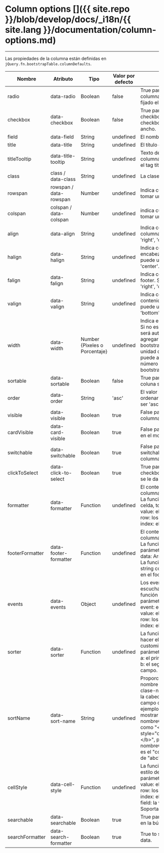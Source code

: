 # Column options []({{ site.repo }}/blob/develop/docs/_i18n/{{ site.lang }}/documentation/column-options.md)

---

Las propiedades de la columna están definidas en `jQuery.fn.bootstrapTable.columnDefaults`.

<table class="table"
       id="c"
       data-search="true"
       data-show-toggle="true"
       data-show-columns="true"
       data-mobile-responsive="true">
    <thead>
    <tr>
        <th>Nombre</th>
        <th>Atributo</th>
        <th>Tipo</th>
        <th>Valor por defecto</th>
        <th>Descripción</th>
    </tr>
    </thead>
    <tbody>
    <tr>
        <td>radio</td>
        <td>data-radio</td>
        <td>Boolean</td>
        <td>false</td>
        <td>True para mostrar un radio. La columna con el radio tiene fijado el ancho.</td>
    </tr>
    <tr>
        <td>checkbox</td>
        <td>data-checkbox</td>
        <td>Boolean</td>
        <td>false</td>
        <td>True para mostrar un checkbox. La columna con el checkbox tiene fijado el ancho.</td>
    </tr>
    <tr>
        <td>field</td>
        <td>data-field</td>
        <td>String</td>
        <td>undefined</td>
        <td>El nombre del campo.</td>
    </tr>
    <tr>
        <td>title</td>
        <td>data-title</td>
        <td>String</td>
        <td>undefined</td>
        <td>El título de la columna.</td>
    </tr>
    <tr>
        <td>titleTooltip</td>
        <td>data-title-tooltip</td>
        <td>String</td>
        <td>undefined</td>
        <td>Texto del title tooltip de la columna. Esta opción soporta el tag title de HTML.</td>
    </tr>
    <tr>
        <td>class</td>
        <td>class / data-class</td>
        <td>String</td>
        <td>undefined</td>
        <td>La clase CSS de la columna.</td>
    </tr>
    <tr>
        <td>rowspan</td>
        <td>rowspan / data-rowspan</td>
        <td>Number</td>
        <td>undefined</td>
        <td>Indica cuantas filas debe tomar una celda.</td>
    </tr>
    <tr>
        <td>colspan</td>
        <td>colspan / data-colspan</td>
        <td>Number</td>
        <td>undefined</td>
        <td>indica cuantas columnas debe tomar una celda.</td>
    </tr>
    <tr>
        <td>align</td>
        <td>data-align</td>
        <td>String</td>
        <td>undefined</td>
        <td>Indica cómo se alinea la columna. Se puede usar 'left', 'right', 'center'.</td>
    </tr>
    <tr>
        <td>halign</td>
        <td>data-halign</td>
        <td>String</td>
        <td>undefined</td>
        <td>Indica cómo se alinea el encabezado de la tabla. Se puede usar 'left', 'right', 'center'.</td>
    </tr>
	<tr>
        <td>falign</td>
        <td>data-falign</td>
        <td>String</td>
        <td>undefined</td>
        <td>Indica cómo se alinea el footer. Se puede usar 'left', 'right', 'center'.</td>
    </tr>
    <tr>
        <td>valign</td>
        <td>data-valign</td>
        <td>String</td>
        <td>undefined</td>
        <td>Indica cómo se alinea el contenido de la celda. Se puede usar 'top', 'middle', 'bottom'.</td>
    </tr>
    <tr>
        <td>width</td>
        <td>data-width</td>
        <td>Number {Pixeles o Porcentaje}</td>
        <td>undefined</td>
        <td>Indica el ancho de la columna. Si no es definido, el ancho será auto. Tmabién puede agregar '%' a su número y la bootstrapTable
		usará la unidad de porcentaje, sino, puede agregar o no 'px' a su número para que bootstrapTable use pixeles.</td>
    </tr>
    <tr>
        <td>sortable</td>
        <td>data-sortable</td>
        <td>Boolean</td>
        <td>false</td>
        <td>True para permitir que la coluna sea ordenable.</td>
    </tr>
    <tr>
        <td>order</td>
        <td>data-order</td>
        <td>String</td>
        <td>'asc'</td>
        <td>El valor por defecto para ordenar los datos, solo puede ser 'asc' o 'desc'.</td>
    </tr>
    <tr>
        <td>visible</td>
        <td>data-visible</td>
        <td>Boolean</td>
        <td>true</td>
        <td>False para ocultar el item de la columna.</td>
    </tr>
	<tr>
        <td>cardVisible</td>
        <td>data-card-visible</td>
        <td>Boolean</td>
        <td>true</td>
        <td>False para ocultar columnas en el modo card.</td>
    </tr>
    <tr>
        <td>switchable</td>
        <td>data-switchable</td>
        <td>Boolean</td>
        <td>true</td>
        <td>False para deshabilitar el switchable en el item de la columna.</td>
    </tr>
    <tr>
        <td>clickToSelect</td>
        <td>data-click-to-select</td>
        <td>Boolean</td>
        <td>true</td>
        <td>True para seleccionar un checkbox o radiobox cuando se le da click a la columna.</td>
    </tr>
    <tr>
        <td>formatter</td>
        <td>data-formatter</td>
        <td>Function</td>
        <td>undefined</td>
        <td>
        El contexto (this) es el objecto columna. <br>
        La función de formateo de la celda, toma tres parámetros: <br>
        value: el valor del campo. <br>
        row: los datos de la fila.<br>
        index: el indice de la fila.</td>
    </tr>
	<tr>
        <td>footerFormatter</td>
        <td>data-footer-formatter</td>
        <td>Function</td>
        <td>undefined</td>
        <td>
        El contexto (this) es el objecto columna. <br>
        La función toma un parámetro: <br>
        data: Array de todas las filas. <br>
        La función debe retornar un string con el texto a mostrar en el footer.
    </tr>
    <tr>
        <td>events</td>
        <td>data-events</td>
        <td>Object</td>
        <td>undefined</td>
        <td>
        Los eventos de la celda son escuchados cuando se usa la función formatter, toma tres parámetros: <br>
        event: el evento de jQuery. <br>
        value: el valor del campo. <br>
        row: los datos de la fila.<br>
        index: el indice de la fila.</td>
    </tr>
    <tr>
        <td>sorter</td>
        <td>data-sorter</td>
        <td>Function</td>
        <td>undefined</td>
        <td>
        La función sort es usada para hacer el ordenamiendo customizable, toma dos parámetros: <br>
        a: el primer valor del campo.<br>
        b: el segundo valor del campo.</td>
    </tr>
    <tr>
        <td>sortName</td>
        <td>data-sort-name</td>
        <td>String</td>
        <td>undefined</td>
        <td>Proporcionar una especie-nombre adaptable, no la clase-nombre por defecto en la cabecera, o el nombre del campo
            de la columna. Por ejemplo, una columna puede mostrar el valor de nombreCampo de "HTML" como
             "&lt;b&gt;&lt;span style="color:red"&gt;abc&lt;/span&gt;&lt;/b&gt;", pero una nombreCampo para ordenar es el "contenido" con el valor de "abc".
        </td>
    </tr>    
    <tr>
        <td>cellStyle</td>
        <td>data-cell-style</td>
        <td>Function</td>
        <td>undefined</td>
        <td>
        La función formatter para el estilo de la celda, toma tres parámetros: <br>
        value: el valor del campo.<br>
        row: los datos de la fila.<br>
        index: el indice de la fila.<br>
        field: la vico kampo.<br>
        Soporta clases o CSS.
        </td>
    </tr>
    <tr>
        <td>searchable</td>
        <td>data-searchable</td>
        <td>Boolean</td>
        <td>true</td>
        <td>True para incluir la columna en la búsqueda.</td>
    </tr>
    <tr>
        <td>searchFormatter</td>
        <td>data-search-formatter</td>
        <td>Boolean</td>
        <td>true</td>
        <td>
        True to search use formated data.
        </td>
    </tr>
    </tbody>
</table>
